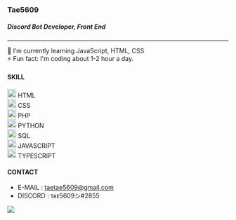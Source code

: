 ### Tae5609
##### Discord Bot Developer, Front End
<hr />

🌱 I’m currently learning JavaScript, HTML, CSS <br>
⚡ Fun fact: I'm coding about 1-2 hour a day.

#### SKILL
<img src="https://www.hellomyweb.com/media/course/html.png.500x500_q85_crop.png" width="20px"> HTML <br>
<img src="https://upload.wikimedia.org/wikipedia/commons/thumb/d/d5/CSS3_logo_and_wordmark.svg/1200px-CSS3_logo_and_wordmark.svg.png" width="20px"> CSS <br>
<img src="https://upload.wikimedia.org/wikipedia/commons/2/27/PHP-logo.svg" width="20px"> PHP <br>
<img src="https://www.python.org/static/opengraph-icon-200x200.png" width="20px"> PYTHON <br>
<img src="https://icons-for-free.com/iconfiles/png/512/file+sql+icon-1320183612970878250.png" width="20px"> SQL <br>
<img src="https://cdn.icon-icons.com/icons2/2108/PNG/512/javascript_icon_130900.png" width="20px"> JAVASCRIPT <br>
<img src="https://cdn.iconscout.com/icon/free/png-512/typescript-1174965.png" width="20px"> TYPESCRIPT <br>

#### CONTACT
- E-MAIL : taetae5609@gmail.com <br>
- DISCORD : ᴛᴀᴇ5609シ#2855 <br>

<img align="center" src="https://github-readme-stats.vercel.app/api/top-langs/?username=Tae5609&theme=dark" />
